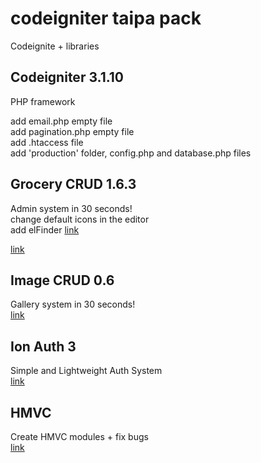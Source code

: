 # codeigniter taipa pack
Codeignite + libraries

<h2>Codeigniter 3.1.10</h2>
PHP framework

add email.php empty file<br/>
add pagination.php empty file<br/>
add .htaccess file<br/>
add 'production' folder, config.php and database.php files

<h2>Grocery CRUD 1.6.3</h2>
Admin system in 30 seconds!<br/>
change default icons in the editor<br/>
add elFinder <a href="https://github.com/Studio-42/elFinder" target="_blank">link</a>   <br/>

<a href="https://www.grocerycrud.com" target="_blank">link</a>

<h2>Image CRUD 0.6</h2>
Gallery system in 30 seconds!<br/>
<a href="https://www.grocerycrud.com/image-crud" target="_blank">link</a>

<h2>Ion Auth 3</h2>
Simple and Lightweight Auth System <br/>
<a href="http://benedmunds.com/ion_auth" target="_blank">link</a>

<h2>HMVC</h2>
Create HMVC modules + fix bugs<br/>
<a href="https://github.com/jenssegers/codeigniter-hmvc-modules" target="_blank">link</a>

